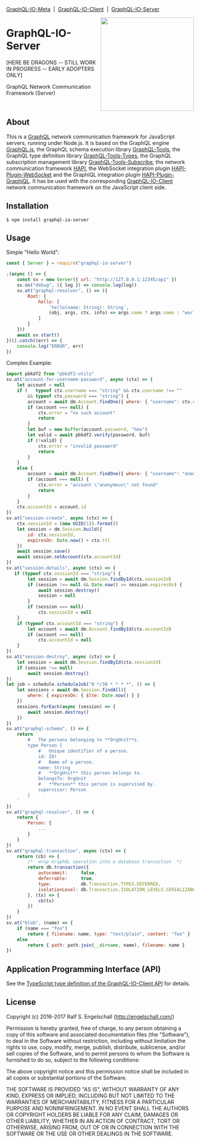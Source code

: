 
[GraphQL-IO-Meta](https://github.com/rse/graphql-io) &nbsp;|&nbsp;
[GraphQL-IO-Client](https://github.com/rse/graphql-io-client) &nbsp;|&nbsp;
[GraphQL-IO-Server](https://github.com/rse/graphql-io-server)

<img src="https://rawgit.com/rse/graphql-io/master/graphql-io.svg" width="250" align="right" alt=""/>

GraphQL-IO-Server
=================

[HERE BE DRAGONS -- STILL WORK IN PROGRESS -- EARLY ADOPTERS ONLY]

GraphQL Network Communication Framework (Server)

<p/>
<img src="https://nodei.co/npm/graphql-io-server.png?downloads=true&stars=true" alt=""/>

<p/>
<img src="https://david-dm.org/rse/graphql-io-server.png" alt=""/>

About
-----

This is a [GraphQL](http://graphql.org/) network communication framework for
JavaScript servers, running under Node.js.
It is based on the GraphQL engine [GraphQL.js](http://graphql.org/graphql-js/),
the GraphQL schema execution library [GraphQL-Tools](http://dev.apollodata.com/tools/graphql-tools/),
the GraphQL type definition library [GraphQL-Tools-Types](https://github.com/rse/graphql-tools-types),
the GraphQL subscription management library [GraphQL-Tools-Subscribe](https://github.com/rse/graphql-tools-subscribe),
the network communication framework [HAPI](https://hapijs.com),
the WebSocket integration plugin [HAPI-Plugin-WebSocket](https://github.com/rse/hapi-plugin-websocket)
and the GraphiQL integration plugin [HAPI-Plugin-GraphiQL](https://github.com/rse/hapi-plugin-graphiql).
It has be used with the corresponding [GraphQL-IO-Client](https://github.com/rse/graphql-io-client)
network communication framework on the JavaScript client side.

Installation
------------

```shell
$ npm install graphql-io-server
```

Usage
-----

Simple "Hello World":

```js
const { Server } = require("graphql-io-server")

;(async () => {
    const sv = new Server({ url: "http://127.0.0.1:12345/api" })
    sv.on("debug", ({ log }) => console.log(log))
    sv.at("graphql-resolver", () => ({
        Root: {
            hello: [
                `hello(name: String): String`,
                (obj, args, ctx, info) => args.name ? args.name : "world"
            ]
        }
    }))
    await sv.start()
})().catch((err) => {
    console.log("ERROR", err)
})
```

Complex Example:

```js
import pbkdf2 from "pbkdf2-utils"
sv.at("account-for-username-password", async (ctx) => {
    let account = null
    if (   typeof ctx.username === "string" && ctx.username !== ""
        && typeof ctx.password === "string") {
        account = await dm.Account.findOne({ where: { "username": ctx.username } })
        if (account === null) {
            ctx.error = "no such account"
            return
        }
        let buf = new Buffer(account.password, "hex")
        let valid = await pbkdf2.verify(password, buf)
        if (!valid) {
            ctx.error = "invalid password"
            return
        }
    }
    else {
        account = await dm.Account.findOne({ where: { "username": "anonymous" } })
        if (account === null) {
            ctx.error = "account \"anonymous\" not found"
            return
        }
    }
    ctx.accountId = account.id
})
sv.at("session-create", async (ctx) => {
    ctx.sessionId = (new UUID(1)).format()
    let session = dm.Session.build({
        id: ctx.sessionId,
        expiresOn: Date.now() + ctx.ttl
    })
    await session.save()
    await session.setAccount(ctx.accountId)
})
sv.at("session-details", async (ctx) => {
   if (typeof ctx.sessionId === "string") {
        let session = await dm.Session.findById(ctx.sessionId)
        if (session !== null && Date.now() >= session.expiresOn) {
            await session.destroy()
            session = null
        }
        if (session === null)
            ctx.sessionId = null
    }
    if (typeof ctx.accountId === "string") {
        let account = await dm.Account.findById(ctx.accountId)
        if (account === null)
            ctx.accountId = null
    }
})
sv.at("session-destroy", async (ctx) => {
    let session = await dm.Session.findById(ctx.sessionId)
    if (session !== null)
        await session.destroy()
})
let job = schedule.scheduleJob("0 */30 * * * *", () => {
    let sessions = await dm.Session.findAll({
        where: { expiresOn: { $lte: Date.now() } }
    })
    sessions.forEach(async (session) => {
        await session.destroy()
    })
})
sv.at("graphql-schema", () => {
    return `
        #   The persons belonging to **OrgUnit**s.
        type Person {
            #   Unique identifier of a person.
            id: ID!
            #   Name of a person.
            name: String
            #   **OrgUnit** this person belongs to.
            belongsTo: OrgUnit
            #   **Person** this person is supervised by.
            supervisor: Person
        }
    `
})
sv.at("graphql-resolver", () => {
    return {
        Person: {
            ...
        }
    }
})
sv.at("graphql-transaction", async (ctx) => {
    return (cb) => {
        /*  wrap GraphQL operation into a database transaction  */
        return db.transaction({
            autocommit:     false,
            deferrable:     true,
            type:           db.Transaction.TYPES.DEFERRED,
            isolationLevel: db.Transaction.ISOLATION_LEVELS.SERIALIZABLE
        }, (tx) => {
            cb(tx)
        })
    }
})
sv.at("blob", (name) => {
    if (name === "foo")
        return { filename: name, type: "text/plain", content: "foo" }
    else
        return { path: path.join(__dirname, name), filename: name }
})
```

Application Programming Interface (API)
---------------------------------------

See the [TypeScript type definition of the GraphQL-IO-Client API](src/graphql-io.d.ts) for details.

License
-------

Copyright (c) 2016-2017 Ralf S. Engelschall (http://engelschall.com/)

Permission is hereby granted, free of charge, to any person obtaining
a copy of this software and associated documentation files (the
"Software"), to deal in the Software without restriction, including
without limitation the rights to use, copy, modify, merge, publish,
distribute, sublicense, and/or sell copies of the Software, and to
permit persons to whom the Software is furnished to do so, subject to
the following conditions:

The above copyright notice and this permission notice shall be included
in all copies or substantial portions of the Software.

THE SOFTWARE IS PROVIDED "AS IS", WITHOUT WARRANTY OF ANY KIND,
EXPRESS OR IMPLIED, INCLUDING BUT NOT LIMITED TO THE WARRANTIES OF
MERCHANTABILITY, FITNESS FOR A PARTICULAR PURPOSE AND NONINFRINGEMENT.
IN NO EVENT SHALL THE AUTHORS OR COPYRIGHT HOLDERS BE LIABLE FOR ANY
CLAIM, DAMAGES OR OTHER LIABILITY, WHETHER IN AN ACTION OF CONTRACT,
TORT OR OTHERWISE, ARISING FROM, OUT OF OR IN CONNECTION WITH THE
SOFTWARE OR THE USE OR OTHER DEALINGS IN THE SOFTWARE.

